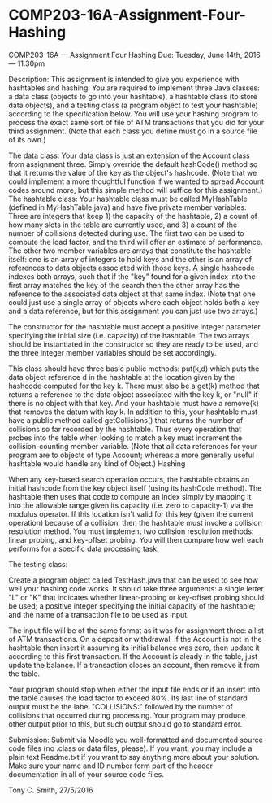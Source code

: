 # COMP203-16A-Assignment-Four-Hashing


COMP203-16A — Assignment Four
Hashing
Due: Tuesday, June 14th, 2016 — 11.30pm

Description: This assignment is intended to give you experience with hashtables and hashing. You are required to implement three Java classes: a data class (objects to go into your hashtable), a hashtable class (to store data objects), and a testing class (a program object to test your hashtable) according to the specification below. You will use your hashing program to process the exact same sort of file of ATM transactions that you did for your third assignment. (Note that each class you define must go in a source file of its own.)

The data class: Your data class is just an extension of the Account class from assignment three. Simply override the default hashCode() method so that it returns the value of the key as the object's hashcode. (Note that we could implement a more thoughtful function if we wanted to spread Account codes around more, but this simple method will suffice for this assignment.)
The hashtable class: Your hashtable class must be called MyHashTable (defined in MyHashTable.java) and have five private member variables. Three are integers that keep 1) the capacity of the hashtable, 2) a count of how many slots in the table are currently used, and 3) a count of the number of collisions detected during use. The first two can be used to compute the load factor, and the third will offer an estimate of performance. The other two member variables are arrays that constitute the hashtable itself: one is an array of integers to hold keys and the other is an array of references to data objects associated with those keys. A single hashcode indexes both arrays, such that if the "key" found for a given index into the first array matches the key of the search then the other array has the reference to the associated data object at that same index. (Note that one could just use a single array of objects where each object holds both a key and a data reference, but for this assignment you can just use two arrays.)

The constructor for the hashtable must accept a positive integer parameter specifying the initial size (i.e. capacity) of the hashtable. The two arrays should be instantiated in the constructor so they are ready to be used, and the three integer member variables should be set accordingly.

This class should have three basic public methods: put(k,d) which puts the data object reference d in the hashtable at the location given by the hashcode computed for the key k. There must also be a get(k) method that returns a reference to the data object associated with the key k, or "null" if there is no object with that key. And your hashtable must have a remove(k) that removes the datum with key k. In addition to this, your hashtable must have a public method called getCollisions() that returns the number of collisions so far recorded by the hashtable. Thus every operation that probes into the table when looking to match a key must increment the collision-counting member variable. (Note that all data references for your program are to objects of type Account; whereas a more generally useful hashtable would handle any kind of Object.)
Hashing

When any key-based search operation occurs, the hashtable obtains an initial hashcode from the key object itself (using its hashCode method). The hashtable then uses that code to compute an index simply by mapping it into the allowable range given its capacity (i.e. zero to capacity-1) via the modulus operator. If this location isn't valid for this key (given the current operation) because of a collision, then the hashtable must invoke a collision resolution method. You must implement two collision resolution methods: linear probing, and key-offset probing. You will then compare how well each performs for a specific data processing task.

The testing class:

Create a program object called TestHash.java that can be used to see how well your hashing code works. It should take three arguments: a single letter "L" or "K" that indicates whether linear-probing or key-offset probing should be used; a positive integer specifying the initial capacity of the hashtable; and the name of a transaction file to be used as input.

The input file will be of the same format as it was for assignment three: a list of ATM transactions. On a deposit or withdrawal, if the Account is not in the hashtable then insert it assuming its initial balance was zero, then update it according to this first transaction. If the Account is aleady in the table, just update the balance. If a transaction closes an account, then remove it from the table.

Your program should stop when either the input file ends or if an insert into the table causes the load factor to exceed 80%. Its last line of standard output must be the label "COLLISIONS:" followed by the number of collisions that occurred during processing. Your program may produce other output prior to this, but such output should go to standard error.

Submission: Submit via Moodle you well-formatted and documented source code files (no .class or data files, please). If you want, you may include a plain text Readme.txt if you want to say anything more about your solution. Make sure your name and ID number form part of the header documentation in all of your source code files.

Tony C. Smith, 27/5/2016
